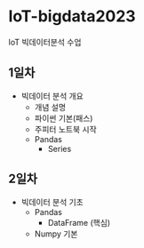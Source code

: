 # IoT-bigdata2023
IoT 빅데이터분석 수업

## 1일차
- 빅데이터 분석 개요
    - 개념 설명
    - 파이썬 기본(패스)
    - 주피터 노트북 시작
     - Pandas
        - Series


## 2일차
- 빅데이터 분석 기초
    - Pandas
        - DataFrame (핵심)
    - Numpy 기본



     
     
